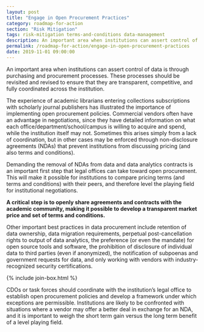 ```yaml
---
layout: post
title: "Engage in Open Procurement Practices"
category: roadmap-for-action
section: "Risk Mitigation"
tags: risk-mitigation terms-and-conditions data-management
description: An important area when institutions can assert control of data is through purchasing and procurement processes. These processes should be revisited and revised to ensure that they are transparent, competitive, and fully coordinated across the institution.
permalink: /roadmap-for-action/engage-in-open-procurement-practices
date: 2019-11-01 09:00:00
---
```

An important area when institutions can assert control of data is through purchasing and procurement processes. These processes should be revisited and revised to ensure that they are transparent, competitive, and fully coordinated across the institution.

The experience of academic librarians entering collections subscriptions with scholarly journal publishers has illustrated the importance of implementing open procurement policies. Commercial vendors often have an advantage in negotiations, since they have detailed information on what each office/department/school/campus is willing to acquire and spend, while the institution itself may not. Sometimes this arises simply from a lack of coordination, but in other cases may be enforced through non-disclosure agreements (NDAs) that prevent institutions from discussing pricing (and also terms and conditions).

Demanding the removal of NDAs from data and data analytics contracts is an important first step that legal offices can take toward open procurement. This will make it possible for institutions to compare pricing terms (and terms and conditions) with their peers, and therefore level the playing field for institutional negotiations.

**A critical step is to openly share agreements and contracts with the academic community, making it possible to develop a transparent market price and set of terms and conditions.**

Other important best practices in data procurement include retention of data ownership, data migration requirements, perpetual post-cancellation rights to output of data analytics, the preference (or even the mandate) for open source tools and software, the prohibition of disclosure of individual data to third parties (even if anonymized), the notification of subpoenas and government requests for data, and only working with vendors with industry-recognized security certifications.

{% include join-box.html %}

CDOs or task forces should coordinate with the institution’s legal office to establish open procurement policies and develop a framework under which exceptions are permissible. Institutions are likely to be confronted with situations where a vendor may offer a better deal in exchange for an NDA, and it is important to weigh the short term gain versus the long term benefit of a level playing field.
